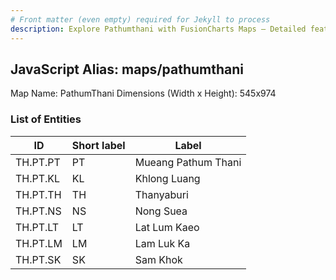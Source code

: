 ```yaml
---
# Front matter (even empty) required for Jekyll to process
description: Explore Pathumthani with FusionCharts Maps – Detailed features for seamless integration. Try now & enhance your data visualization today! 
---
```


## JavaScript Alias: maps/pathumthani

Map Name: PathumThani
Dimensions (Width x Height): 545x974

### List of Entities

| ID       | Short label | Label               |
| -------- | ----------- | ------------------- |
| TH.PT.PT | PT          | Mueang Pathum Thani |
| TH.PT.KL | KL          | Khlong Luang        |
| TH.PT.TH | TH          | Thanyaburi          |
| TH.PT.NS | NS          | Nong Suea           |
| TH.PT.LT | LT          | Lat Lum Kaeo        |
| TH.PT.LM | LM          | Lam Luk Ka          |
| TH.PT.SK | SK          | Sam Khok            |
